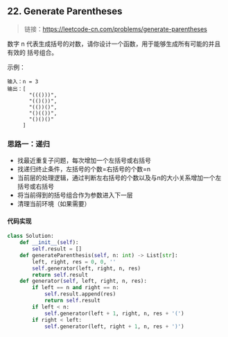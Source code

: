 ## 22. Generate Parentheses
>链接：https://leetcode-cn.com/problems/generate-parentheses

数字 n 代表生成括号的对数，请你设计一个函数，用于能够生成所有可能的并且 有效的 括号组合。

示例：
```shell
输入：n = 3
输出：[
       "((()))",
       "(()())",
       "(())()",
       "()(())",
       "()()()"
     ]
```
### 思路一：递归
- 找最近重复子问题，每次增加一个左括号或右括号
- 找递归终止条件，左括号的个数=右括号的个数=n
- 当前层的处理逻辑，通过判断左右括号的个数以及与n的大小关系增加一个左括号或右括号
- 将当前得到的括号组合作为参数进入下一层
- 清理当前环境（如果需要）

#### 代码实现
```python
class Solution:
    def __init__(self):
        self.result = []
    def generateParenthesis(self, n: int) -> List[str]:
        left, right, res = 0, 0, ''
        self.generator(left, right, n, res)
        return self.result
    def generator(self, left, right, n, res):
        if left == n and right == n:
            self.result.append(res)
            return self.result
        if left < n:
            self.generator(left + 1, right, n, res + '(')
        if right < left:
            self.generator(left, right + 1, n, res + ')')
```

